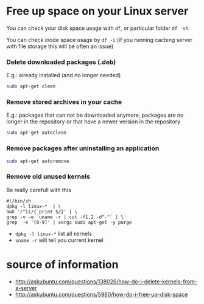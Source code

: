 # Free up space on your Linux server

You can check your disk space usage with `df`, or particular folder `df -sh`.

You can check inode space usage by `df -i` (if you running caching server with file storage this will be often an issue)


### Delete downloaded packages (.deb) 

E.g.: already installed (and no longer needed)

```sh
sudo apt-get clean
```

### Remove stored archives in your cache 

E.g.:  packages that can not be downloaded anymore, packages are no longer in the repository or that have a newer version in the repository

```sh
sudo apt-get autoclean
```

### Remove packages after uninstalling an application

```sh
sudo apt-get autoremove
```

### Remove old unused kernels

Be really carefull with this 

```
#!/bin/sh
dpkg -l linux-*  | \
awk '/^ii/{ print $2}' | \
grep -v -e `uname -r | cut -f1,2 -d"-"` | \
grep  -e '[0-9]' | xargs sudo apt-get -y purge
```
* `dpkg -l linux-*` list all kernels 
* `uname -r` will tell you current kernel


# source of information

* http://askubuntu.com/questions/138026/how-do-i-delete-kernels-from-a-server
* http://askubuntu.com/questions/5980/how-do-i-free-up-disk-space
